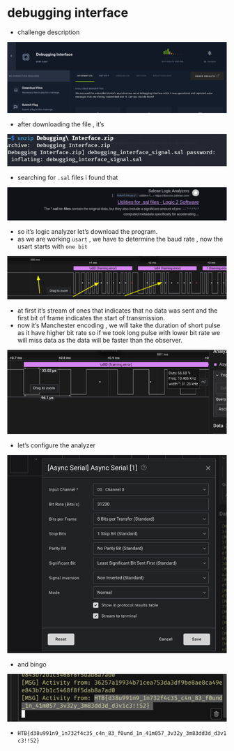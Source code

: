 # debugging interface

- challenge description

![image.png](images/HTB/Hardware/debug_interface_images/image.png)

- after downloading the file , it’s

![image.png](images/HTB/Hardware/debug_interface_images/image%201.png)

- searching for `.sal` files i found that

![image.png](images/HTB/Hardware/debug_interface_images/image%202.png)

- so it’s logic analyzer let’s download the program.
- as we are working `usart` , we have to determine the baud rate , now the usart starts with `one bit`

![image.png](images/HTB/Hardware/debug_interface_images/image%203.png)

- at first it’s stream of ones that indicates that no data was sent and the first bit of frame indicates the start of transmission.
- now it’s Manchester encoding  , we will take the duration of short pulse as it have higher bit rate so if we took long pulse with lower bit rate we will miss data as the data will be faster than the observer.

![image.png](images/HTB/Hardware/debug_interface_images/image%204.png)

- let’s configure the analyzer

![image.png](images/HTB/Hardware/debug_interface_images/image%205.png)

- and bingo

![image.png](images/HTB/Hardware/debug_interface_images/image%206.png)

- `HTB{d38u991n9_1n732f4c35_c4n_83_f0und_1n_41m057_3v32y_3m83dd3d_d3v1c3!!52}`
